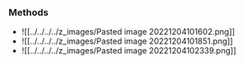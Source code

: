 ### Methods
+ ![[../../../../z_images/Pasted image 20221204101602.png]]
+ ![[../../../../z_images/Pasted image 20221204101851.png]]
+ ![[../../../../z_images/Pasted image 20221204102339.png]]
